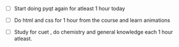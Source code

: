 - [ ] Start doing pyqt again for atleast 1 hour today
- [ ] Do html and css for 1 hour from the course and learn animations 
- [ ] Study for cuet , do chemistry and general knowledge each 1 hour atleast.


